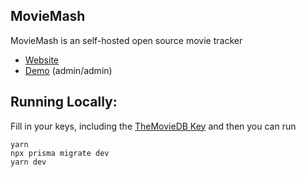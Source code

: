## MovieMash

MovieMash is an self-hosted open source movie tracker

- [Website](https://moviemash.dotenv.dev/)
- [Demo](https://demo.moviemash.dotenv.dev/) (admin/admin)

## Running Locally:

Fill in your keys, including the [TheMovieDB Key](https://developers.themoviedb.org/3/getting-started/authentication) and then you can run

```
yarn
npx prisma migrate dev
yarn dev
```
